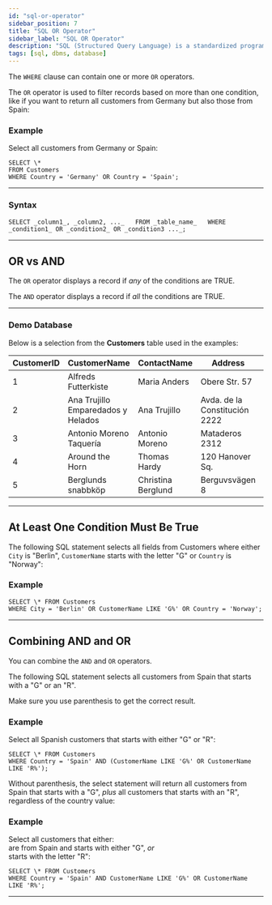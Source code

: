 ```yaml
---
id: "sql-or-operator"
sidebar_position: 7
title: "SQL OR Operator"
sidebar_label: "SQL OR Operator"
description: "SQL (Structured Query Language) is a standardized programming language for managing and manipulating relational databases."
tags: [sql, dbms, database]
---
```


The `WHERE` clause can contain one or more `OR` operators.

The `OR` operator is used to filter records based on more than one condition, like if you want to return all customers from Germany but also those from Spain:

### Example

Select all customers from Germany or Spain:
```
SELECT \*  
FROM Customers  
WHERE Country = 'Germany' OR Country = 'Spain';
```
* * *

### Syntax

`SELECT _column1_, _column2, ..._   FROM _table_name_   WHERE _condition1_ OR _condition2_ OR _condition3 ..._;`

* * *

## OR vs AND

The `OR` operator displays a record if _any_ of the conditions are TRUE.

The `AND` operator displays a record if _all_ the conditions are TRUE.

* * *

### Demo Database

Below is a selection from the **Customers** table used in the examples:

| CustomerID | CustomerName                  | ContactName    | Address                | City        | PostalCode | Country  |
|------------|-------------------------------|----------------|------------------------|-------------|------------|----------|
| 1          | Alfreds Futterkiste           | Maria Anders   | Obere Str. 57          | Berlin      | 12209      | Germany  |
| 2          | Ana Trujillo Emparedados y Helados | Ana Trujillo  | Avda. de la Constitución 2222 | México D.F. | 05021      | Mexico   |
| 3          | Antonio Moreno Taquería       | Antonio Moreno | Mataderos 2312         | México D.F. | 05023      | Mexico   |
| 4          | Around the Horn               | Thomas Hardy   | 120 Hanover Sq.        | London      | WA1 1DP    | UK       |
| 5          | Berglunds snabbköp            | Christina Berglund | Berguvsvägen 8        | Luleå       | S-958 22   | Sweden   |

* * *

## At Least One Condition Must Be True

The following SQL statement selects all fields from Customers where either `City` is "Berlin", `CustomerName` starts with the letter "G" or `Country` is "Norway":

### Example
```
SELECT \* FROM Customers  
WHERE City = 'Berlin' OR CustomerName LIKE 'G%' OR Country = 'Norway';
```
* * *

## Combining AND and OR

You can combine the `AND` and `OR` operators.

The following SQL statement selects all customers from Spain that starts with a "G" or an "R".

Make sure you use parenthesis to get the correct result.

### Example

Select all Spanish customers that starts with either "G" or "R":
```
SELECT \* FROM Customers  
WHERE Country = 'Spain' AND (CustomerName LIKE 'G%' OR CustomerName LIKE 'R%');
```
Without parenthesis, the select statement will return all customers from Spain that starts with a "G", _plus_ all customers that starts with an "R", regardless of the country value:

### Example

Select all customers that either:  
are from Spain and starts with either "G", _or_  
starts with the letter "R":
```
SELECT \* FROM Customers  
WHERE Country = 'Spain' AND CustomerName LIKE 'G%' OR CustomerName LIKE 'R%';
```
* * *
